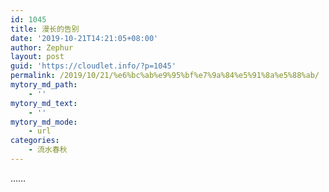 ```yaml
---
id: 1045
title: 漫长的告别
date: '2019-10-21T14:21:05+08:00'
author: Zephur
layout: post
guid: 'https://cloudlet.info/?p=1045'
permalink: /2019/10/21/%e6%bc%ab%e9%95%bf%e7%9a%84%e5%91%8a%e5%88%ab/
mytory_md_path:
    - ''
mytory_md_text:
    - ''
mytory_md_mode:
    - url
categories:
    - 流水春秋
---
```


……